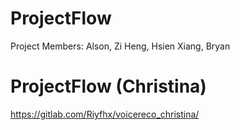 # ProjectFlow

Project Members: Alson, Zi Heng, Hsien Xiang, Bryan

# ProjectFlow (Christina)
https://gitlab.com/Riyfhx/voicereco_christina/
